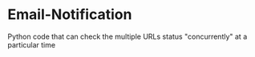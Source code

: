 # Email-Notification
Python code that can check the multiple URLs status "concurrently" at a particular time
